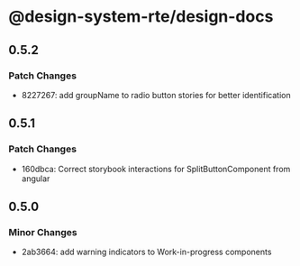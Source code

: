 # @design-system-rte/design-docs

## 0.5.2

### Patch Changes

- 8227267: add groupName to radio button stories for better identification

## 0.5.1

### Patch Changes

- 160dbca: Correct storybook interactions for SplitButtonComponent from angular

## 0.5.0

### Minor Changes

- 2ab3664: add warning indicators to Work-in-progress components
